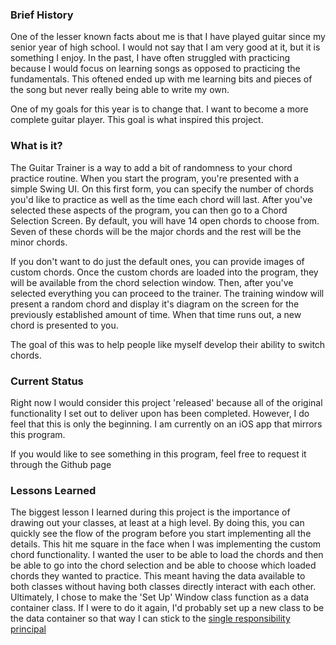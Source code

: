 ### Brief History

One of the lesser known facts about me is that I have played guitar since my senior year of high school. I would not say that I am very good at it, but it is something I enjoy. In the past, I have often struggled with practicing because I would focus on learning songs as opposed to practicing the fundamentals. This oftened ended up with me learning bits and pieces of the song but never really being able to write my own.

One of my goals for this year is to change that. I want to become a more complete guitar player. This goal is what inspired this project.

### What is it?

The Guitar Trainer is a way to add a bit of randomness to your chord practice routine. When you start the program, you're presented with a simple Swing UI. On this first form, you can specify the number of chords you'd like to practice as well as the time each chord will last. After you've selected these aspects of the program, you can then go to a Chord Selection Screen. By default, you will have 14 open chords to choose from. Seven of these chords will be the major chords and the rest will be the minor chords.

If you don't want to do just the default ones, you can provide images of custom chords. Once the custom chords are loaded into the program, they will be available from the chord selection window. Then, after you've selected everything you can proceed to the trainer. The training window will present a random chord and display it's diagram on the screen for the previously established amount of time. When that time runs out, a new chord is presented to you.

The goal of this was to help people like myself develop their ability to switch chords.

### Current Status
Right now I would consider this project 'released' because all of the original functionality I set out to deliver upon has been completed. However, I do feel that this is only the beginning. I am currently on an iOS app that mirrors this program.

If you would like to see something in this program, feel free to request it through the Github page

### Lessons Learned

The biggest lesson I learned during this project is the importance of drawing out your classes, at least at a high level. By doing this, you can quickly see the flow of the program before you start implementing all the details. This hit me square in the face when I was implementing the custom chord functionality. I wanted the user to be able to load the chords and then be able to go into the chord selection and be able to choose which loaded chords they wanted to practice. This meant having the data available to both classes without having both classes directly interact with each other. Ultimately, I chose to make the 'Set Up' Window class function as a data container class. If I were to do it again, I'd probably set up a new class to be the data container so that way I can stick to the [single responsibility principal](https://en.wikipedia.org/wiki/Single_responsibility_principle)
